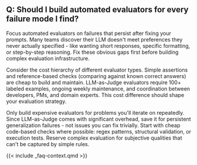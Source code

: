 ## Q: Should I build automated evaluators for every failure mode I find?

Focus automated evaluators on failures that persist after fixing your prompts. Many teams discover their LLM doesn't meet preferences they never actually specified - like wanting short responses, specific formatting, or step-by-step reasoning. Fix these obvious gaps first before building complex evaluation infrastructure.

Consider the cost hierarchy of different evaluator types. Simple assertions and reference-based checks (comparing against known correct answers) are cheap to build and maintain. LLM-as-Judge evaluators require 100+ labeled examples, ongoing weekly maintenance, and coordination between developers, PMs, and domain experts. This cost difference should shape your evaluation strategy.

Only build expensive evaluators for problems you'll iterate on repeatedly. Since LLM-as-Judge comes with significant overhead, save it for persistent generalization failures - not issues you can fix trivially. Start with cheap code-based checks where possible: regex patterns, structural validation, or execution tests. Reserve complex evaluation for subjective qualities that can't be captured by simple rules.

{{< include _faq-context.qmd >}}